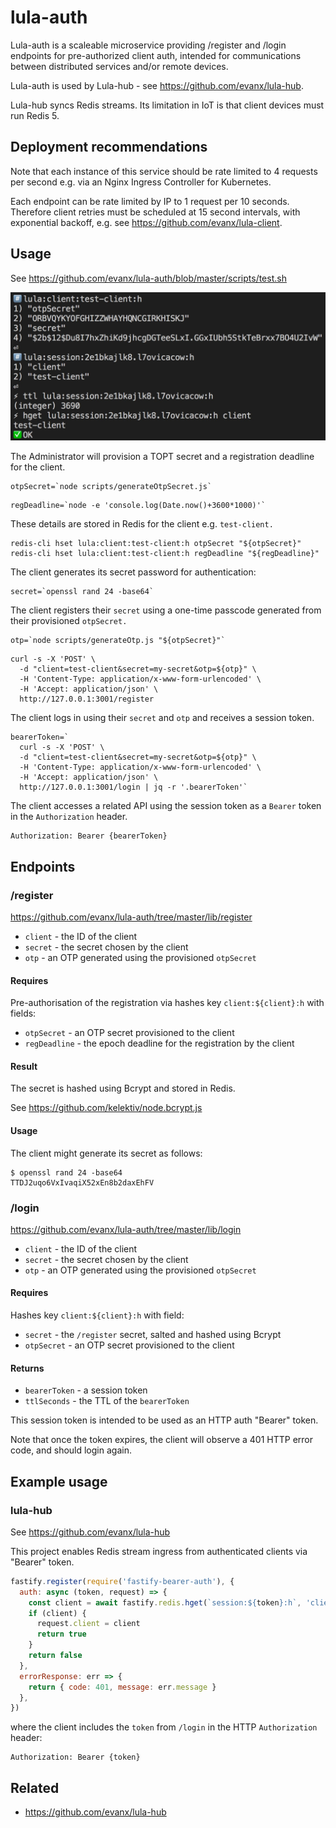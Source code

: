 # lula-auth

Lula-auth is a scaleable microservice providing /register and /login endpoints for pre-authorized client auth,
intended for communications between distributed services and/or remote devices.

Lula-auth is used by Lula-hub - see https://github.com/evanx/lula-hub.

Lula-hub syncs Redis streams. Its limitation in IoT is that client devices must run Redis 5.

## Deployment recommendations

Note that each instance of this service should be rate limited to 4 requests per second e.g. via an Nginx Ingress Controller for Kubernetes.

Each endpoint can be rate limited by IP to 1 request per 10 seconds. Therefore client retries must be scheduled at 15 second intervals,
with exponential backoff, e.g. see https://github.com/evanx/lula-client.

## Usage

See https://github.com/evanx/lula-auth/blob/master/scripts/test.sh

![test.sh](/docs/test.jpg?raw=true 'test.sh')

The Administrator will provision a TOPT secret and a registration deadline for the client.

```shell
otpSecret=`node scripts/generateOtpSecret.js`
```

```shell
regDeadline=`node -e 'console.log(Date.now()+3600*1000)'`
```

These details are stored in Redis for the client e.g. `test-client.`

```shell
redis-cli hset lula:client:test-client:h otpSecret "${otpSecret}"
redis-cli hset lula:client:test-client:h regDeadline "${regDeadline}"
```

The client generates its secret password for authentication:

```
secret=`openssl rand 24 -base64`
```

The client registers their `secret` using a one-time passcode generated from their provisioned `otpSecret.`

```shell
otp=`node scripts/generateOtp.js "${otpSecret}"`
```

```shell
curl -s -X 'POST' \
  -d "client=test-client&secret=my-secret&otp=${otp}" \
  -H 'Content-Type: application/x-www-form-urlencoded' \
  -H 'Accept: application/json' \
  http://127.0.0.1:3001/register
```

The client logs in using their `secret` and `otp` and receives a session token.

```shell
bearerToken=`
  curl -s -X 'POST' \
  -d "client=test-client&secret=my-secret&otp=${otp}" \
  -H 'Content-Type: application/x-www-form-urlencoded' \
  -H 'Accept: application/json' \
  http://127.0.0.1:3001/login | jq -r '.bearerToken'`
```

The client accesses a related API using the session token as a `Bearer` token in the `Authorization` header.

```
Authorization: Bearer {bearerToken}
```

## Endpoints

### /register

https://github.com/evanx/lula-auth/tree/master/lib/register

- `client` - the ID of the client
- `secret` - the secret chosen by the client
- `otp` - an OTP generated using the provisioned `otpSecret`

#### Requires

Pre-authorisation of the registration via hashes key `client:${client}:h` with fields:

- `otpSecret` - an OTP secret provisioned to the client
- `regDeadline` - the epoch deadline for the registration by the client

#### Result

The secret is hashed using Bcrypt and stored in Redis.

See https://github.com/kelektiv/node.bcrypt.js

#### Usage

The client might generate its secret as follows:

```shell
$ openssl rand 24 -base64
TTDJ2uqo6VxIvaqiX52xEn8b2daxEhFV
```

### /login

https://github.com/evanx/lula-auth/tree/master/lib/login

- `client` - the ID of the client
- `secret` - the secret chosen by the client
- `otp` - an OTP generated using the provisioned `otpSecret`

#### Requires

Hashes key `client:${client}:h` with field:

- `secret` - the `/register` secret, salted and hashed using Bcrypt
- `otpSecret` - an OTP secret provisioned to the client

#### Returns

- `bearerToken` - a session token
- `ttlSeconds` - the TTL of the `bearerToken`

This session token is intended to be used as an HTTP auth "Bearer" token.

Note that once the token expires, the client will observe a 401 HTTP error code,
and should login again.

## Example usage

### lula-hub

See https://github.com/evanx/lula-hub

This project enables Redis stream ingress from authenticated clients via "Bearer" token.

```javascript
fastify.register(require('fastify-bearer-auth'), {
  auth: async (token, request) => {
    const client = await fastify.redis.hget(`session:${token}:h`, 'client')
    if (client) {
      request.client = client
      return true
    }
    return false
  },
  errorResponse: err => {
    return { code: 401, message: err.message }
  },
})
```

where the client includes the `token` from `/login` in the HTTP `Authorization` header:

```
Authorization: Bearer {token}
```

## Related

- https://github.com/evanx/lula-hub
